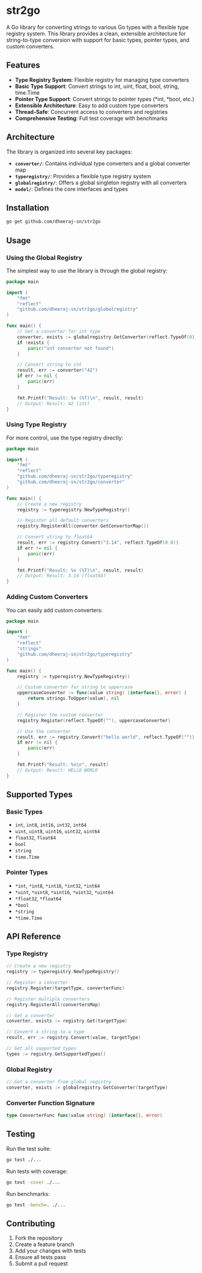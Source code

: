 # str2go

A Go library for converting strings to various Go types with a flexible type registry system. This library provides a clean, extensible architecture for string-to-type conversion with support for basic types, pointer types, and custom converters.

## Features

- **Type Registry System**: Flexible registry for managing type converters
- **Basic Type Support**: Convert strings to int, uint, float, bool, string, time.Time
- **Pointer Type Support**: Convert strings to pointer types (*int, *bool, etc.)
- **Extensible Architecture**: Easy to add custom type converters
- **Thread-Safe**: Concurrent access to converters and registries
- **Comprehensive Testing**: Full test coverage with benchmarks

## Architecture

The library is organized into several key packages:

- **`converter/`**: Contains individual type converters and a global converter map
- **`typeregistry/`**: Provides a flexible type registry system
- **`globalregistry/`**: Offers a global singleton registry with all converters
- **`model/`**: Defines the core interfaces and types

## Installation

```bash
go get github.com/dheeraj-sn/str2go
```

## Usage

### Using the Global Registry

The simplest way to use the library is through the global registry:

```go
package main

import (
    "fmt"
    "reflect"
    "github.com/dheeraj-sn/str2go/globalregistry"
)

func main() {
    // Get a converter for int type
    converter, exists := globalregistry.GetConverter(reflect.TypeOf(0))
    if !exists {
        panic("int converter not found")
    }

    // Convert string to int
    result, err := converter("42")
    if err != nil {
        panic(err)
    }

    fmt.Printf("Result: %v (%T)\n", result, result)
    // Output: Result: 42 (int)
}
```

### Using Type Registry

For more control, use the type registry directly:

```go
package main

import (
    "fmt"
    "reflect"
    "github.com/dheeraj-sn/str2go/typeregistry"
    "github.com/dheeraj-sn/str2go/converter"
)

func main() {
    // Create a new registry
    registry := typeregistry.NewTypeRegistry()

    // Register all default converters
    registry.RegisterAll(converter.GetConvertorMap())

    // Convert string to float64
    result, err := registry.Convert("3.14", reflect.TypeOf(0.0))
    if err != nil {
        panic(err)
    }

    fmt.Printf("Result: %v (%T)\n", result, result)
    // Output: Result: 3.14 (float64)
}
```

### Adding Custom Converters

You can easily add custom converters:

```go
package main

import (
    "fmt"
    "reflect"
    "strings"
    "github.com/dheeraj-sn/str2go/typeregistry"
)

func main() {
    registry := typeregistry.NewTypeRegistry()

    // Custom converter for string to uppercase
    uppercaseConverter := func(value string) (interface{}, error) {
        return strings.ToUpper(value), nil
    }

    // Register the custom converter
    registry.Register(reflect.TypeOf(""), uppercaseConverter)

    // Use the converter
    result, err := registry.Convert("hello world", reflect.TypeOf(""))
    if err != nil {
        panic(err)
    }

    fmt.Printf("Result: %v\n", result)
    // Output: Result: HELLO WORLD
}
```

## Supported Types

### Basic Types
- `int`, `int8`, `int16`, `int32`, `int64`
- `uint`, `uint8`, `uint16`, `uint32`, `uint64`
- `float32`, `float64`
- `bool`
- `string`
- `time.Time`

### Pointer Types
- `*int`, `*int8`, `*int16`, `*int32`, `*int64`
- `*uint`, `*uint8`, `*uint16`, `*uint32`, `*uint64`
- `*float32`, `*float64`
- `*bool`
- `*string`
- `*time.Time`

## API Reference

### Type Registry

```go
// Create a new registry
registry := typeregistry.NewTypeRegistry()

// Register a converter
registry.Register(targetType, converterFunc)

// Register multiple converters
registry.RegisterAll(convertersMap)

// Get a converter
converter, exists := registry.Get(targetType)

// Convert a string to a type
result, err := registry.Convert(value, targetType)

// Get all supported types
types := registry.GetSupportedTypes()
```

### Global Registry

```go
// Get a converter from global registry
converter, exists := globalregistry.GetConverter(targetType)
```

### Converter Function Signature

```go
type ConverterFunc func(value string) (interface{}, error)
```

## Testing

Run the test suite:

```bash
go test ./...
```

Run tests with coverage:

```bash
go test -cover ./...
```

Run benchmarks:

```bash
go test -bench=. ./...
```

## Contributing

1. Fork the repository
2. Create a feature branch
3. Add your changes with tests
4. Ensure all tests pass
5. Submit a pull request